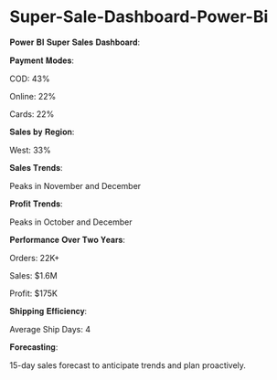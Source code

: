 # Super-Sale-Dashboard-Power-Bi
𝐏𝐨𝐰𝐞𝐫 𝐁𝐈 𝐒𝐮𝐩𝐞𝐫 𝐒𝐚𝐥𝐞𝐬 𝐃𝐚𝐬𝐡𝐛𝐨𝐚𝐫𝐝:

𝐏𝐚𝐲𝐦𝐞𝐧𝐭 𝐌𝐨𝐝𝐞𝐬:

COD: 43%

Online: 22%

Cards: 22%

𝐒𝐚𝐥𝐞𝐬 𝐛𝐲 𝐑𝐞𝐠𝐢𝐨𝐧:

West: 33%

𝐒𝐚𝐥𝐞𝐬 𝐓𝐫𝐞𝐧𝐝𝐬:

Peaks in November and December

𝐏𝐫𝐨𝐟𝐢𝐭 𝐓𝐫𝐞𝐧𝐝𝐬:

Peaks in October and December

𝐏𝐞𝐫𝐟𝐨𝐫𝐦𝐚𝐧𝐜𝐞 𝐎𝐯𝐞𝐫 𝐓𝐰𝐨 𝐘𝐞𝐚𝐫𝐬:

Orders: 22K+

Sales: $1.6M

Profit: $175K

𝐒𝐡𝐢𝐩𝐩𝐢𝐧𝐠 𝐄𝐟𝐟𝐢𝐜𝐢𝐞𝐧𝐜𝐲:

Average Ship Days: 4



𝐅𝐨𝐫𝐞𝐜𝐚𝐬𝐭𝐢𝐧𝐠:

15-day sales forecast to anticipate trends and plan proactively.

